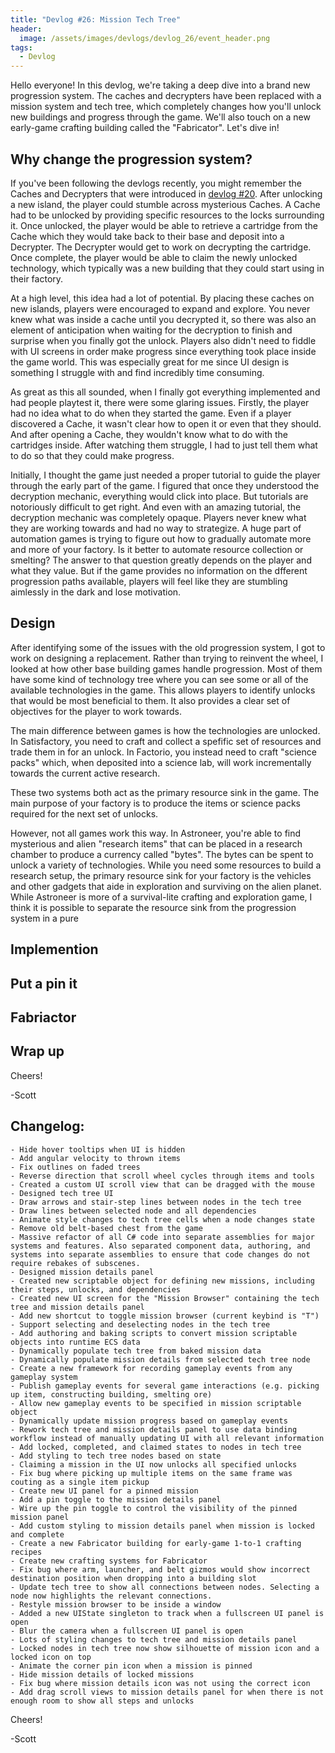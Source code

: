 ```yaml
---
title: "Devlog #26: Mission Tech Tree"
header: 
  image: /assets/images/devlogs/devlog_26/event_header.png
tags:
  - Devlog
---
```


Hello everyone! In this devlog, we're taking a deep dive into a brand new progression system. The caches and decrypters have been replaced with a mission system and tech tree, which completely changes how you'll unlock new buildings and progress through the game. We'll also touch on a new early-game crafting building called the "Fabricator". Let's dive in!

## Why change the progression system?

If you've been following the devlogs recently, you might remember the Caches and Decrypters that were introduced in [devlog #20](/blog/devlog-20). After unlocking a new island, the player could stumble across mysterious Caches. A Cache had to be unlocked by providing specific resources to the locks surrounding it. Once unlocked, the player would be able to retrieve a cartridge from the Cache which they would take back to their base and deposit into a Decrypter. The Decrypter would get to work on decrypting the cartridge. Once complete, the player would be able to claim the newly unlocked technology, which typically was a new building that they could start using in their factory.

At a high level, this idea had a lot of potential. By placing these caches on new islands, players were encouraged to expand and explore. You never knew what was inside a cache until you decrypted it, so there was also an element of anticipation when waiting for the decryption to finish and surprise when you finally got the unlock. Players also didn't need to fiddle with UI screens in order make progress since everything took place inside the game world. This was especially great for me since UI design is something I struggle with and find incredibly time consuming. 

As great as this all sounded, when I finally got everything implemented and had people playtest it, there were some glaring issues. Firstly, the player had no idea what to do when they started the game. Even if a player discovered a Cache, it wasn't clear how to open it or even that they should. And after opening a Cache, they wouldn't know what to do with the cartridges inside. After watching them struggle, I had to just tell them what to do so that they could make progress. 

Initially, I thought the game just needed a proper tutorial to guide the player through the early part of the game. I figured that once they understood the decryption mechanic, everything would click into place. But tutorials are notoriously difficult to get right. And even with an amazing tutorial, the decryption mechanic was completely opaque. Players never knew what they are working towards and had no way to strategize. A huge part of automation games is trying to figure out how to gradually automate more and more of your factory. Is it better to automate resource collection or smelting? The answer to that question greatly depends on the player and what they value. But if the game provides no information on the dfferent progression paths available, players will feel like they are stumbling aimlessly in the dark and lose motivation.

## Design

After identifying some of the issues with the old progression system, I got to work on designing a replacement. Rather than trying to reinvent the wheel, I looked at how other base building games handle progression. Most of them have some kind of technology tree where you can see some or all of the available technologies in the game. This allows players to identify unlocks that would be most beneficial to them. It also provides a clear set of objectives for the player to work towards.

The main difference between games is how the technologies are unlocked. In Satisfactory, you need to craft and collect a spefific set of resources and trade them in for an unlock. In Factorio, you instead need to craft "science packs" which, when deposited into a science lab, will work incrementally towards the current active research. 

These two systems both act as the primary resource sink in the game. The main purpose of your factory is to produce the items or science packs required for the next set of unlocks. 

However, not all games work this way. In Astroneer, you're able to find mysterious and alien "research items" that can be placed in a research chamber to produce a currency called "bytes". The bytes can be spent to unlock a variety of technologies. While you need some resources to build a research setup, the primary resource sink for your factory is the vehicles and other gadgets that aide in exploration and surviving on the alien planet. While Astroneer is more of a survival-lite crafting and exploration game, I think it is possible to separate the resource sink from the progression system in a pure



## Implemention

## Put a pin it

## Fabriactor

## Wrap up

Cheers!

-Scott

## Changelog:

```
- Hide hover tooltips when UI is hidden
- Add angular velocity to thrown items
- Fix outlines on faded trees
- Reverse direction that scroll wheel cycles through items and tools
- Created a custom UI scroll view that can be dragged with the mouse
- Designed tech tree UI
- Draw arrows and stair-step lines between nodes in the tech tree
- Draw lines between selected node and all dependencies
- Animate style changes to tech tree cells when a node changes state
- Remove old belt-based chest from the game
- Massive refactor of all C# code into separate assemblies for major systems and features. Also separated component data, authoring, and systems into separate assemblies to ensure that code changes do not require rebakes of subscenes.
- Designed mission details panel
- Created new scriptable object for defining new missions, including their steps, unlocks, and dependencies
- Created new UI screen for the "Mission Browser" containing the tech tree and mission details panel
- Add new shortcut to toggle mission browser (current keybind is "T")
- Support selecting and deselecting nodes in the tech tree
- Add authoring and baking scripts to convert mission scriptable objects into runtime ECS data
- Dynamically populate tech tree from baked mission data
- Dynamically populate mission details from selected tech tree node
- Create a new framework for recording gameplay events from any gameplay system
- Publish gameplay events for several game interactions (e.g. picking up item, constructing building, smelting ore)
- Allow new gameplay events to be specified in mission scriptable object
- Dynamically update mission progress based on gameplay events
- Rework tech tree and mission details panel to use data binding workflow instead of manually updating UI with all relevant information
- Add locked, completed, and claimed states to nodes in tech tree
- Add styling to tech tree nodes based on state
- Claiming a mission in the UI now unlocks all specified unlocks
- Fix bug where picking up multiple items on the same frame was couting as a single item pickup
- Create new UI panel for a pinned mission
- Add a pin toggle to the mission details panel
- Wire up the pin toggle to control the visibility of the pinned mission panel
- Add custom styling to mission details panel when mission is locked and complete
- Create a new Fabricator building for early-game 1-to-1 crafting recipes
- Create new crafting systems for Fabricator
- Fix bug where arm, launcher, and belt gizmos would show incorrect destination position when dropping into a building slot
- Update tech tree to show all connections between nodes. Selecting a node now highlights the relevant connections.
- Restyle mission browser to be inside a window
- Added a new UIState singleton to track when a fullscreen UI panel is open
- Blur the camera when a fullscreen UI panel is open
- Lots of styling changes to tech tree and mission details panel
- Locked nodes in tech tree now show silhouette of mission icon and a locked icon on top
- Animate the corner pin icon when a mission is pinned
- Hide mission details of locked missions
- Fix bug where mission details icon was not using the correct icon
- Add drag scroll views to mission details panel for when there is not enough room to show all steps and unlocks
```

Cheers!

-Scott
